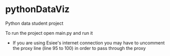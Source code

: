 # pythonDataViz
Python data student project

To run the project open main.py and run it
- If you are using Esiee's internet connection you may have to uncomment the proxy line (line 95 to 100) in order to pass through the proxy
